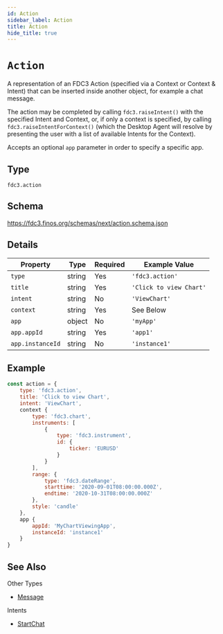 ```yaml
---
id: Action
sidebar_label: Action
title: Action
hide_title: true
---
```

# `Action`

A representation of an FDC3 Action (specified via a Context or Context & Intent) that can be inserted inside another object, for example a chat message.

The action may be completed by calling `fdc3.raiseIntent()` with the specified Intent and Context, or, if only a context is specified, by calling `fdc3.raiseIntentForContext()` (which the Desktop Agent will resolve by presenting the user with a list of available Intents for the Context).

Accepts an optional `app` parameter in order to specify a specific app.

## Type

`fdc3.action`

## Schema

<https://fdc3.finos.org/schemas/next/action.schema.json>

## Details

| Property          | Type                                      | Required | Example Value           |
|-------------------|-------------------------------------------|----------|-------------------------|
| `type`            | string                                    | Yes      | `'fdc3.action'`         |
| `title`           | string                                    | Yes      | `'Click to view Chart'` |
| `intent`          | string                                    | No       | `'ViewChart'`           |
| `context`         | string                                    | Yes      | See Below               |
| `app`             | object                                    | No       | `'myApp'`               |
| `app.appId`       | string                                    | Yes      | `'app1'`                |
| `app.instanceId`  | string                                    | No       | `'instance1'`           |

## Example

```js
const action = {
    type: 'fdc3.action',
    title: 'Click to view Chart',
    intent: 'ViewChart',
    context {
        type: 'fdc3.chart',
        instruments: [
            {
                type: 'fdc3.instrument',
                id: {
                    ticker: 'EURUSD'
                }
            }
        ],
        range: {
            type: 'fdc3.dateRange',
            starttime: '2020-09-01T08:00:00.000Z',
            endtime: '2020-10-31T08:00:00.000Z'
        },
        style: 'candle'
    },
    app {
        appId: 'MyChartViewingApp',
        instanceId: 'instance1'
    }
}
```

## See Also

Other Types

- [Message](Message)

Intents

- [StartChat](../../intents/ref/StartChat)
